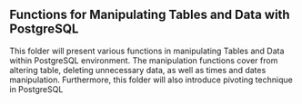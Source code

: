 ## Functions for Manipulating Tables and Data with PostgreSQL
This folder will present various functions in manipulating Tables and Data within PostgreSQL environment. The manipulation functions cover from altering table,
deleting unnecessary data, as well as times and dates manipulation. Furthermore, this folder will also introduce pivoting technique in PostgreSQL
